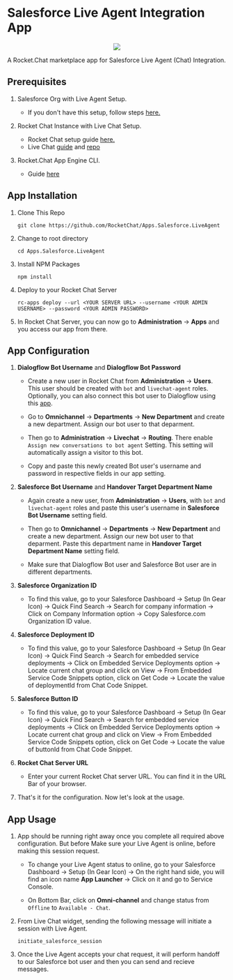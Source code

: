 # Salesforce Live Agent Integration App

<p  align="center">

<img  src="https://user-images.githubusercontent.com/41849970/84944024-d03e0d80-b102-11ea-94fd-b5500dca314d.png">

</p>

A Rocket.Chat marketplace app for Salesforce Live Agent (Chat) Integration.

## Prerequisites

1. Salesforce Org with Live Agent Setup.
    + If you don't have this setup, follow steps [here.](https://github.com/PrajvalRaval/Salesforce-Rocket.Chat-Plugin/blob/master/instructions.md#salesforce-live-agent-setup)
    
1. Rocket Chat Instance with Live Chat Setup.
    + Rocket Chat setup guide [here.](https://docs.rocket.chat/guides/developer/quick-start)
    + Live Chat [guide](https://docs.rocket.chat/guides/administrator-guides/livechat#:~:text=Enable%20Livechat%20feature,Settings%20%3E%20Livechat%20and%20enable%20it.&text=Now%20the%20admin%20will%20have,left%20corner%20drop%20down%20menu.) and [repo](https://github.com/RocketChat/Rocket.Chat.Livechat)
    
1. Rocket.Chat App Engine CLI.
    + Guide [here](https://docs.rocket.chat/apps-development/getting-started)

## App Installation

1. Clone This Repo

    `git clone https://github.com/RocketChat/Apps.Salesforce.LiveAgent`

1. Change to root directory

    `cd Apps.Salesforce.LiveAgent`

1. Install NPM Packages

    `npm install`

1. Deploy to your Rocket Chat Server

    `rc-apps deploy --url <YOUR SERVER URL> --username <YOUR ADMIN USERNAME> --password <YOUR ADMIN PASSWORD>`
    
1. In Rocket Chat Server, you can now go to **Administration** -> **Apps** and you access our app from there.

## App Configuration

1. **Dialogflow Bot Username** and **Dialogflow Bot Password**

    + Create a new user in Rocket Chat from **Administration** -> **Users**. This user should be created with `bot` and `livechat-agent` roles. Optionally, you can also connect this bot user to Dialogflow using this [app](https://github.com/RocketChat/Apps.Dialogflow/tree/develop-gsoc).
    
    + Go to **Omnichannel** -> **Departments** -> **New Department** and create a new department. Assign our bot user to that deparment. 
    
    + Then go to **Administration** -> **Livechat** -> **Routing**. There enable `Assign new conversations to bot agent` Setting. This setting will automatically assign a visitor to this bot.
    
    + Copy and paste this newly created Bot user's username and password in respective fields in our app setting.
    
1. **Salesforce Bot Username** and **Handover Target Department Name**

    + Again create a new user, from **Administration** -> **Users**, with `bot` and `livechat-agent` roles and paste this user's username in **Salesforce Bot Username** setting field.
    
    + Then go to **Omnichannel** -> **Departments** -> **New Department** and create a new department. Assign our new bot user to that deparment. Paste this department name in **Handover Target Department Name** setting field.
    
    + Make sure that Dialogflow Bot user and Salesforce Bot user are in different departments.
    
1. **Salesforce Organization ID**

    + To find this value, go to your Salesforce Dashboard -> Setup (In Gear Icon) -> Quick Find Search -> Search for company information -> Click on Company Information option -> Copy Salesforce.com Organization ID value.

1. **Salesforce Deployment ID**

    + To find this value, go to your Salesforce Dashboard -> Setup (In Gear Icon) -> Quick Find Search -> Search for embedded service deployments -> Click on Embedded Service Deployments option -> Locate current chat group and click on View -> From Embedded Service Code Snippets option, click on Get Code -> Locate the value of deploymentId from Chat Code Snippet.

1. **Salesforce Button ID**

    + To find this value, go to your Salesforce Dashboard -> Setup (In Gear Icon) -> Quick Find Search -> Search for embedded service deployments -> Click on Embedded Service Deployments option -> Locate current chat group and click on View -> From Embedded Service Code Snippets option, click on Get Code -> Locate the value of buttonId from Chat Code Snippet.

1. **Rocket Chat Server URL**

    + Enter your current Rocket Chat server URL. You can find it in the URL Bar of your browser.

1. That's it for the configuration. Now let's look at the usage.

## App Usage

1. App should be running right away once you complete all required above configuration. But before Make sure your Live Agent is online, before making this session request.

    + To change your Live Agent status to online, go to your Salesforce Dashboard -> Setup (In Gear Icon) -> On the right hand side, you will find an icon name **App Launcher** -> Click on it and go to Service Console.
    
    + On Bottom Bar, click on **Omni-channel** and change status from `Offline` to `Available - Chat`.
    
1. From Live Chat widget, sending the following message will initiate a session with Live Agent.

    ```
    initiate_salesforce_session
    ```

1. Once the Live Agent accepts your chat request, it will perform handoff to our Salesforce bot user and then you can send and recieve messages.

